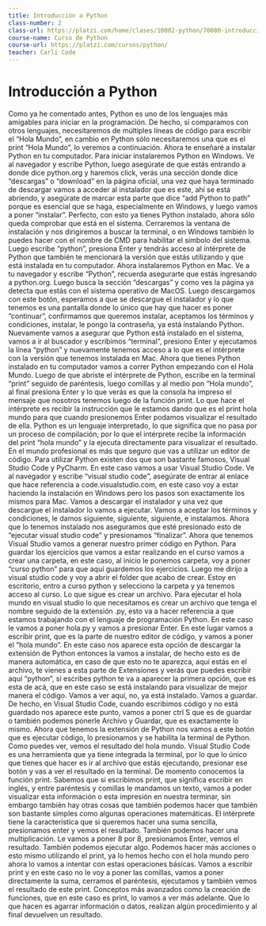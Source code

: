 ```yaml
---
title: Introducción a Python
class-number: 2
class-url: https://platzi.com/home/clases/10002-python/70080-introduccion-a-python/
course-name: Curso de Python
course-url: https://platzi.com/cursos/python/
teacher: Carli Code
---
```


# Introducción a Python

Como ya he comentado antes, Python es uno de los lenguajes más amigables para iniciar en la programación. De hecho, si comparamos con otros lenguajes, necesitaremos de múltiples líneas de código para escribir el “Hola Mundo”, en cambio en Python sólo necesitaremos una que es el print “Hola Mundo”, lo veremos a continuación.
Ahora te enseñaré a instalar Python en tu computador. Para iniciar instalaremos Python en Windows. Ve al navegador y escribe Python, luego asegúrate de que estás entrando a donde dice python.org y haremos click, verás una sección donde dice “descargas” o “download” en la página oficial, una vez que haya terminado de descargar vamos a acceder al instalador que es este, ahí se está abriendo, y asegúrate de marcar esta parte que dice “add Python to path” porque es esencial que se haga, especialmente en Windows, y luego vamos a poner “instalar”. Perfecto, con esto ya tienes Python instalado, ahora sólo queda comprobar que está en el sistema. Cerraremos la ventana de instalación y nos dirigiremos a buscar la terminal, o en Windows también lo puedes hacer con el nombre de CMD para habilitar el símbolo del sistema. Luego escribe “python”, presiona Enter y tendrás acceso al intérprete de Python que también te mencionará la versión que estás utilizando y que está instalada en tu computador.
Ahora instalaremos Python en Mac. Ve a tu navegador y escribe “Python”, recuerda asegurarte que estás ingresando a python.org. Luego busca la sección “descargas” y como ves la página ya detecta que estás con el sistema operativo de MacOS. Luego descargamos con este botón, esperamos a que se descargue el instalador y lo que tenemos es una pantalla donde lo único que hay que hacer es poner “continuar”, confirmamos que queremos instalar, aceptamos los términos y condiciones, instalar, le pongo la contraseña, ya está instalando Python. Nuevamente vamos a asegurar que Python está instalado en el sistema, vamos a ir al buscador y escribimos “terminal”, presiono Enter y ejecutamos la línea “python” y nuevamente tenemos acceso a lo que es el intérprete con la versión que tenemos instalada en Mac.
Ahora que tienes Python instalado en tu computador vamos a correr Python empezando con el Hola Mundo. Luego de que abriste el intérprete de Python, escribe en la terminal “print” seguido de paréntesis, luego comillas y al medio pon “Hola mundo”, al final presiona Enter y lo que verás es que la consola ha impreso el mensaje que nosotros tenemos luego de la función print. Lo que hace el intérprete es recibir la instrucción que le estamos dando que es el print hola mundo para que cuando presionemos Enter podamos visualizar el resultado de ella.
Python es un lenguaje interpretado, lo que significa que no pasa por un proceso de compilación, por lo que el intérprete recibe la información del print “hola mundo” y la ejecuta directamente para visualizar el resultado.
En el mundo profesional es más que seguro que vas a utilizar un editor de código. Para utilizar Python existen dos que son bastante famosos, Visual Studio Code y PyCharm. En este caso vamos a usar Visual Studio Code. Ve al navegador y escribe “visual studio code”, asegúrate de entrar al enlace que hace referencia a code.visualstudio.com, en este caso voy a estar haciendo la instalación en Windows pero los pasos son exactamente los mismos para Mac. Vamos a descargar el instalador y una vez que descargue el instalador lo vamos a ejecutar. Vamos a aceptar los términos y condiciones, le damos siguiente, siguiente, siguiente, e instalamos. Ahora que lo tenemos instalado nos aseguramos que esté presionado esto de “ejecutar visual studio code” y presionamos “finalizar”.
Ahora que tenemos Visual Studio vamos a generar nuestro primer código en Python. Para guardar los ejercicios que vamos a estar realizando en el curso vamos a crear una carpeta, en este caso, al inicio le ponemos carpeta, voy a poner “curso python” para que aquí guardemos los ejercicios. Luego me dirijo a visual studio code y voy a abrir el folder que acabo de crear. Estoy en escritorio, entro a curso python y selecciono la carpeta y ya tenemos acceso al curso.
Lo que sigue es crear un archivo. Para ejecutar el hola mundo en visual studio lo que necesitamos es crear un archivo que tenga el nombre seguido de la extensión .py, esto va a hacer referencia a que estamos trabajando con el lenguaje de programación Python. En este caso le vamos a poner hola.py y vamos a presionar Enter. En este lugar vamos a escribir print, que es la parte de nuestro editor de código, y vamos a poner el “hola mundo”. En este caso nos aparece esta opción de descargar la extensión de Python entonces la vamos a instalar, de hecho esto es de manera automática, en caso de que esto no te aparezca, aquí estás en el archivo, te vienes a esta parte de Extensiones y verás que puedes escribir aquí “python”, si escribes python te va a aparecer la primera opción, que es esta de acá, que en este caso se está instalando para visualizar de mejor manera el código. Vamos a ver aquí, no, ya está instalado. Vamos a guardar. De hecho, en Visual Studio Code, cuando escribimos código y no está guardado nos aparece este punto, vamos a poner ctrl S que es de guardar o también podemos ponerle Archivo y Guardar, que es exactamente lo mismo.
Ahora que tenemos la extensión de Python nos vamos a este botón que es ejecutar código, lo presionamos y se habilita la terminal de Python. Como puedes ver, vemos el resultado del hola mundo. Visual Studio Code es una herramienta que ya tiene integrada la terminal, por lo que lo único que tienes que hacer es ir al archivo que estás ejecutando, presionar ese botón y vas a ver el resultado en la terminal.
De momento conocemos la función print. Sabemos que si escribimos print, que significa escribir en inglés, y entre paréntesis y comillas le mandamos un texto, vamos a poder visualizar esta información o esta impresión en nuestra terminar, sin embargo también hay otras cosas que también podemos hacer que también son bastante simples como algunas operaciones matemáticas. El intérprete tiene la característica que si queremos hacer una suma sencilla, presionamos enter y vemos el resultado. También podemos hacer una multiplicación. Le vamos a poner 8 por 8, presionamos Enter, vemos el resultado. También podemos ejecutar algo. Podemos hacer más acciones o esto mismo utilizando el print, ya lo hemos hecho con el hola mundo pero ahora lo vamos a intentar con estas operaciones básicas. Vamos a escribir print y en este caso no le voy a poner las comillas, vamos a poner directamente la suma, cerramos el paréntesis, ejecutamos y también vemos el resultado de este print.
Conceptos más avanzados como la creación de funciones, que en este caso es print, lo vamos a ver más adelante. Que lo que hacen es agarrar información o datos, realizan algún procedimiento y al final devuelven un resultado.
